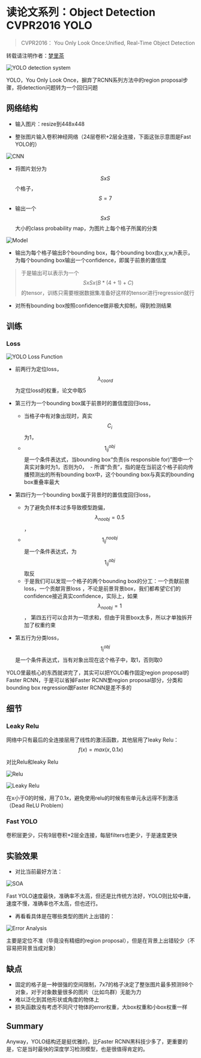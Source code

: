 # 读论文系列：Object Detection CVPR2016 YOLO

> CVPR2016： You Only Look Once:Unified, Real-Time Object Detection

转载请注明作者：[梦里茶](https://github.com/ahangchen)

![YOLO detection system](https://upload-images.jianshu.io/upload_images/1828517-a88772a3cbb2c9a7.png?imageMogr2/auto-orient/strip%7CimageView2/2/w/1240)

YOLO，You Only Look Once，摒弃了RCNN系列方法中的region proposal步骤，将detection问题转为一个回归问题

## 网络结构
- 输入图片：resize到448x448

- 整张图片输入卷积神经网络（24层卷积+2层全连接，下面这张示意图是Fast YOLO的）

![CNN](https://upload-images.jianshu.io/upload_images/1828517-02e0f65d4bbd1ef3.png?imageMogr2/auto-orient/strip%7CimageView2/2/w/1240)

- 将图片划分为$$SxS$$个格子，$$S=7$$
- 输出一个$$SxS$$大小的class probability map，为图片上每个格子所属的分类

![Model](https://upload-images.jianshu.io/upload_images/1828517-da68332415c4cb7e.png?imageMogr2/auto-orient/strip%7CimageView2/2/w/1240)

- 输出为每个格子输出B个bounding box，每个bounding box由x,y,w,h表示，为每个bounding box输出一个confidence，即属于前景的置信度

> 于是输出可以表示为一个$$SxSx(B*(4+1)+C)$$的tensor，训练只需要根据数据集准备好这样的tensor进行regression就行

- 对所有bounding box按照confidence做非极大抑制，得到检测结果

## 训练
### Loss
![YOLO Loss Function](https://upload-images.jianshu.io/upload_images/1828517-0f9a4a9aa50514a2.png?imageMogr2/auto-orient/strip%7CimageView2/2/w/1240)

- 前两行为定位loss，$$\lambda_{coord}$$为定位loss的权重，论文中取5
- 第三行为一个bounding box属于前景时的置信度回归loss，
  - 当格子中有对象出现时，真实$$C_{i}$$为1，
  - $$1_{ij}^{obj}$$是一个条件表达式，当bounding box“负责(is responsible for)”图中一个真实对象时为1，否则为0，
  - 所谓“负责”，指的是在当前这个格子前向传播预测出的所有bounding box中，这个bounding box与真实的bounding box重叠率最大
- 第四行为一个bounding box属于背景时的置信度回归loss，
  - 为了避免负样本过多导致模型跑偏， $$\lambda_{noobj}=0.5$$，
  - $$1_{ij}^{noobj}$$是一个条件表达式，为$$1_{ij}^{obj}$$取反
  - 于是我们可以发现一个格子的两个bounding box的分工：一个贡献前景loss，一个贡献背景loss ，不论是前景背景box，我们都希望它们的confidence接近真实confidence，实际上，如果 $$\lambda_{noobj}=1$$， 第四五行可以合并为一项求和，但由于背景box太多，所以才单独拆开加了权重约束


- 第五行为分类loss，$$1_{i}^{obj}$$是一个条件表达式，当有对象出现在这个格子中，取1，否则取0

YOLO里最核心的东西就讲完了，其实可以把YOLO看作固定region proposal的Faster RCNN，于是可以省掉Faster RCNN里region proposal部分，分类和bounding box regression跟Faster RCNN是差不多的

## 细节
### Leaky Relu
网络中只有最后的全连接层用了线性的激活函数，其他层用了leaky Relu：$$f(x)=max(x, 0.1x)$$

对比Relu和leaky Relu

![Relu](https://upload-images.jianshu.io/upload_images/1828517-0828da0d1164c024.png?imageMogr2/auto-orient/strip%7CimageView2/2/w/1240)

![Leaky Relu](https://upload-images.jianshu.io/upload_images/1828517-6fa61d70fdc248c5.png?imageMogr2/auto-orient/strip%7CimageView2/2/w/1240)

在x小于0的时候，用了0.1x，避免使用relu的时候有些单元永远得不到激活（Dead ReLU Problem）

### Fast YOLO
卷积层更少，只有9层卷积+2层全连接，每层filters也更少，于是速度更快

## 实验效果
- 对比当前最好方法：

![SOA](https://upload-images.jianshu.io/upload_images/1828517-3d2bdaa25f96ee6d.png?imageMogr2/auto-orient/strip%7CimageView2/2/w/1240)

Fast YOLO速度最快，准确率不太高，但还是比传统方法好，YOLO则比较中庸，速度不慢，准确率也不太高，但也还行。

- 再看看具体是在哪些类型的图片上出错的：

![Error Analysis](https://upload-images.jianshu.io/upload_images/1828517-5da87baf34a44e0a.png?imageMogr2/auto-orient/strip%7CimageView2/2/w/1240)

主要是定位不准（毕竟没有精细的region proposal），但是在背景上出错较少（不容易把背景当成对象）

## 缺点
- 固定的格子是一种很强的空间限制，7x7的格子决定了整张图片最多预测98个对象，对于对象数量很多的图片（比如鸟群）无能为力
- 难以泛化到其他形状或角度的物体上
- 损失函数没有考虑不同尺寸物体的error权重，大box权重和小box权重一样

## Summary
Anyway，YOLO结构还是挺优雅的，比Faster RCNN黑科技少多了，更重要的是，它是当时最快的深度学习检测模型，也是很值得肯定的。
